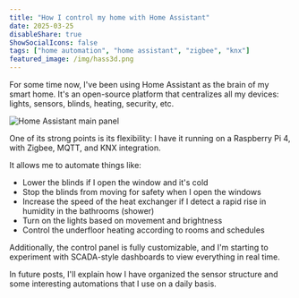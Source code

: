 ```yaml
---
title: "How I control my home with Home Assistant"
date: 2025-03-25
disableShare: true
ShowSocialIcons: false
tags: ["home automation", "home assistant", "zigbee", "knx"]
featured_image: /img/hass3d.png
---
```


For some time now, I've been using Home Assistant as the brain of my smart home. It's an open-source platform that centralizes all my devices: lights, sensors, blinds, heating, security, etc.

![Home Assistant main panel](/img/hass3d.png)

One of its strong points is its flexibility: I have it running on a Raspberry Pi 4, with Zigbee, MQTT, and KNX integration.

It allows me to automate things like:

- Lower the blinds if I open the window and it's cold
- Stop the blinds from moving for safety when I open the windows
- Increase the speed of the heat exchanger if I detect a rapid rise in humidity in the bathrooms (shower)
- Turn on the lights based on movement and brightness
- Control the underfloor heating according to rooms and schedules

Additionally, the control panel is fully customizable, and I'm starting to experiment with SCADA-style dashboards to view everything in real time.

In future posts, I'll explain how I have organized the sensor structure and some interesting automations that I use on a daily basis.
